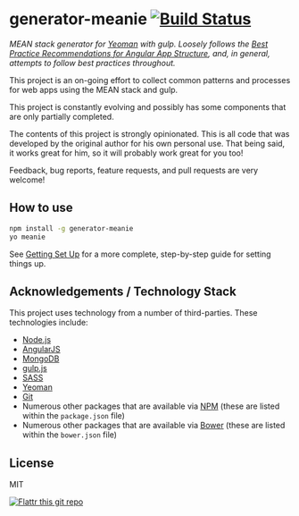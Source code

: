# generator-meanie [![Build Status](https://secure.travis-ci.org/levisl176/generator-meanie.png?branch=master)](https://travis-ci.org/levisl176/generator-meanie)

_MEAN stack generator for [Yeoman](http://yeoman.io) with gulp. Loosely follows the 
[Best Practice Recommendations for Angular App Structure](https://docs.google.com/document/d/1XXMvReO8-Awi1EZXAXS4PzDzdNvV6pGcuaF4Q9821Es/pub), 
and, in general, attempts to follow best practices throughout._

This project is an on-going effort to collect common patterns and processes for web apps using the MEAN stack and gulp.

This project is constantly evolving and possibly has some components that are only partially completed.

The contents of this project is strongly opinionated. This is all code that was developed by the original author for 
his own personal use. That being said, it works great for him, so it will probably work great for you too!

Feedback, bug reports, feature requests, and pull requests are very welcome!

## How to use

```bash
npm install -g generator-meanie
yo meanie
```

See [Getting Set Up](./docs/getting-set-up.md) for a more complete, step-by-step guide for setting things up.

## Acknowledgements / Technology Stack

This project uses technology from a number of third-parties. These technologies include:

- [Node.js](http://nodejs.org/)
- [AngularJS](https://angularjs.org/)
- [MongoDB](https://mongodb.org/)
- [gulp.js](http://http://gulpjs.com/)
- [SASS](http://sass-lang.com/)
- [Yeoman](http://yeoman.io/)
- [Git](http://git-scm.com/)
- Numerous other packages that are available via [NPM](http://npmjs.org/) 
  (these are listed within the `package.json` file)
- Numerous other packages that are available via [Bower](http://bower.io/) 
  (these are listed within the `bower.json` file)

## License

MIT

[![Flattr this git repo](http://api.flattr.com/button/flattr-badge-large.png)](https://flattr.com/submit/auto?user_id=levisl176&url=github.com/levisl176/generator-meanie&title=generator-meanie&language=javascript&tags=github&category=software)
